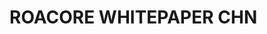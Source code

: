 # ROACORE WHITEPAPER CHN

<figure><img src="../.gitbook/assets/whitepaper_chn/ROALAND_Whitepaper_CHN_page-0001.jpg" alt=""><figcaption></figcaption></figure>

<figure><img src="../.gitbook/assets/whitepaper_chn/ROALAND_Whitepaper_CHN_page-0002.jpg" alt=""><figcaption></figcaption></figure>

<figure><img src="../.gitbook/assets/whitepaper_chn/ROALAND_Whitepaper_CHN_page-0003.jpg" alt=""><figcaption></figcaption></figure>

<figure><img src="../.gitbook/assets/whitepaper_chn/ROALAND_Whitepaper_CHN_page-0004.jpg" alt=""><figcaption></figcaption></figure>

<figure><img src="../.gitbook/assets/whitepaper_chn/ROALAND_Whitepaper_CHN_page-0005.jpg" alt=""><figcaption></figcaption></figure>

<figure><img src="../.gitbook/assets/whitepaper_chn/ROALAND_Whitepaper_CHN_page-0006.jpg" alt=""><figcaption></figcaption></figure>

<figure><img src="../.gitbook/assets/whitepaper_chn/ROALAND_Whitepaper_CHN_page-0007.jpg" alt=""><figcaption></figcaption></figure>

<figure><img src="../.gitbook/assets/whitepaper_chn/ROALAND_Whitepaper_CHN_page-0008.jpg" alt=""><figcaption></figcaption></figure>

<figure><img src="../.gitbook/assets/whitepaper_chn/ROALAND_Whitepaper_CHN_page-0009.jpg" alt=""><figcaption></figcaption></figure>

<figure><img src="../.gitbook/assets/whitepaper_chn/ROALAND_Whitepaper_CHN_page-0010.jpg" alt=""><figcaption></figcaption></figure>

<figure><img src="../.gitbook/assets/whitepaper_chn/ROALAND_Whitepaper_CHN_page-0011.jpg" alt=""><figcaption></figcaption></figure>

<figure><img src="../.gitbook/assets/whitepaper_chn/ROALAND_Whitepaper_CHN_page-0012.jpg" alt=""><figcaption></figcaption></figure>

<figure><img src="../.gitbook/assets/whitepaper_chn/ROALAND_Whitepaper_CHN_page-0013.jpg" alt=""><figcaption></figcaption></figure>

<figure><img src="../.gitbook/assets/whitepaper_chn/ROALAND_Whitepaper_CHN_page-0014.jpg" alt=""><figcaption></figcaption></figure>

<figure><img src="../.gitbook/assets/whitepaper_chn/ROALAND_Whitepaper_CHN_page-0015.jpg" alt=""><figcaption></figcaption></figure>

<figure><img src="../.gitbook/assets/whitepaper_chn/ROALAND_Whitepaper_CHN_page-0016.jpg" alt=""><figcaption></figcaption></figure>

<figure><img src="../.gitbook/assets/whitepaper_chn/ROALAND_Whitepaper_CHN_page-0017.jpg" alt=""><figcaption></figcaption></figure>

<figure><img src="../.gitbook/assets/whitepaper_chn/ROALAND_Whitepaper_CHN_page-0018.jpg" alt=""><figcaption></figcaption></figure>

<figure><img src="../.gitbook/assets/whitepaper_chn/ROALAND_Whitepaper_CHN_page-0019.jpg" alt=""><figcaption></figcaption></figure>

<figure><img src="../.gitbook/assets/whitepaper_chn/ROALAND_Whitepaper_CHN_page-0020.jpg" alt=""><figcaption></figcaption></figure>

<figure><img src="../.gitbook/assets/whitepaper_chn/ROALAND_Whitepaper_CHN_page-0021.jpg" alt=""><figcaption></figcaption></figure>

<figure><img src="../.gitbook/assets/whitepaper_chn/ROALAND_Whitepaper_CHN_page-0022.jpg" alt=""><figcaption></figcaption></figure>

<figure><img src="../.gitbook/assets/240125_ROALAND Whitepaper_CHN_page-0023.jpg" alt=""><figcaption></figcaption></figure>

<figure><img src="../.gitbook/assets/whitepaper_chn/ROALAND_Whitepaper_CHN_page-0024.jpg" alt=""><figcaption></figcaption></figure>

<figure><img src="../.gitbook/assets/whitepaper_chn/ROALAND_Whitepaper_CHN_page-0025 (1).jpg" alt=""><figcaption></figcaption></figure>
